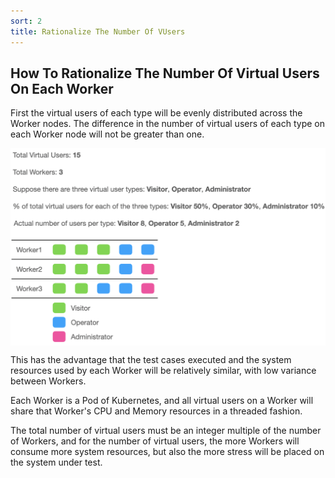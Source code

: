 ```yaml
---
sort: 2
title: Rationalize The Number Of VUsers
---
```


## How To Rationalize The Number Of Virtual Users On Each Worker

First the virtual users of each type will be evenly distributed across the Worker nodes. 
The difference in the number of virtual users of each type on each Worker node will not be greater than one.

<style>
    img[alt=d000005001] { 
        display: block;
        width: 680px; 
    }
</style>
![d000005001](/assets/images/d000005001.png)

This has the advantage that the test cases executed and the system resources used by each Worker will be relatively similar, with low variance between Workers.

Each Worker is a Pod of Kubernetes, and all virtual users on a Worker will share that Worker's CPU and Memory resources in a threaded fashion.

The total number of virtual users must be an integer multiple of the number of Workers, and for the number of virtual users, the more Workers will consume more system resources, 
but also the more stress will be placed on the system under test.
